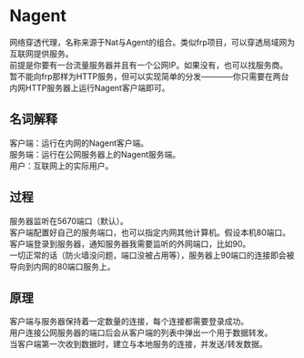 # Nagent
网络穿透代理，名称来源于Nat与Agent的组合。类似frp项目，可以穿透局域网为互联网提供服务。  
前提是你要有一台流量服务器并且有一个公网IP。如果没有，也可以找服务商。  
暂不能向frp那样为HTTP服务，但可以实现简单的分发————你只需要在两台内网HTTP服务器上运行Nagent客户端即可。  
  
## 名词解释
客户端：运行在内网的Nagent客户端。  
服务端：运行在公网服务器上的Nagent服务端。  
用户：互联网上的实际用户。  
  
## 过程
服务器监听在5670端口（默认）。  
客户端配置好自己的服务端口，也可以指定内网其他计算机。假设本机80端口。  
客户端登录到服务器，通知服务器我需要监听的外网端口，比如90。  
一切正常的话（防火墙没问题，端口没被占用等），服务器上90端口的连接即会被导向到内网的80端口服务上。  
  
## 原理
客户端与服务器保持着一定数量的连接，每个连接都需要登录成功。  
用户连接公网服务器的端口后会从客户端的列表中弹出一个用于数据转发。  
当客户端第一次收到数据时，建立与本地服务的连接，并发送/转发数据。  

